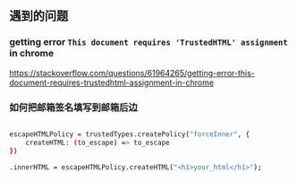 

## 遇到的问题
### getting error `This document requires 'TrustedHTML' assignment` in chrome
https://stackoverflow.com/questions/61964265/getting-error-this-document-requires-trustedhtml-assignment-in-chrome

### 如何把邮箱签名填写到邮箱后边

```bash

escapeHTMLPolicy = trustedTypes.createPolicy("forceInner", {
    createHTML: (to_escape) => to_escape
})

.innerHTML = escapeHTMLPolicy.createHTML("<h1>your_html</h1>");
```